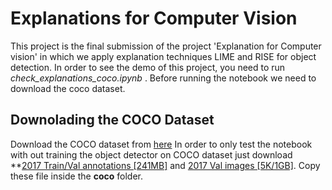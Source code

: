 # Explanations for Computer Vision

This project is the final submission of the project 'Explanation for Computer vision' in which we apply explanation techniques LIME and RISE for object detection.  In order to see the demo of this project, you need to run *check_explanations_coco.ipynb* . 
Before running the notebook we need to download the coco dataset.

## Downolading the COCO Dataset
Download the COCO dataset from [here](https://cocodataset.org/#download)
In order to only test the notebook with out training the object detector on COCO dataset just download **[2017 Train/Val annotations [241MB]](http://images.cocodataset.org/annotations/annotations_trainval2017.zip) and [2017 Val images [5K/1GB]](http://images.cocodataset.org/zips/val2017.zip).  Copy these file inside the **coco** folder. 
